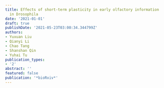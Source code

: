 ```yaml
---
title: Effects of short-term plasticity in early olfactory information processing
  in Drosophila
date: '2021-01-01'
draft: true
publishDate: '2021-05-23T03:00:34.344799Z'
authors:
- Yuxuan Liu
- Qianyi Li
- Chao Tang
- Shanshan Qin
- Yuhai Tu
publication_types:
- '2'
abstract: ''
featured: false
publication: '*bioRxiv*'
---
```


